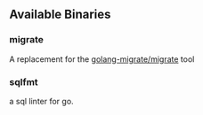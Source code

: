 
## Available Binaries 

### migrate 
A replacement for the [golang-migrate/migrate](https://github.com/golang-migrate/migrate) tool

### sqlfmt 
a sql linter for go.

